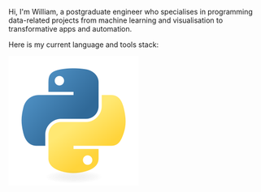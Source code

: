 Hi, I'm William, a postgraduate engineer who specialises in programming data-related projects from machine learning and visualisation to transformative apps and automation. 

Here is my current language and tools stack:

<div>
<img src="https://github.com/devicons/devicon/blob/master/icons/python/python-original.svg">
<div>

